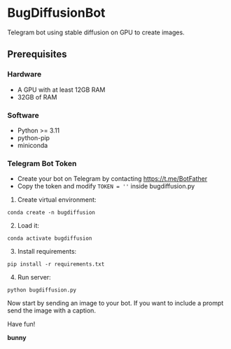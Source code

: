 
# BugDiffusionBot
Telegram bot using stable diffusion on GPU to create images.

## Prerequisites

### Hardware

- A GPU with at least 12GB RAM
- 32GB of RAM


### Software
- Python >= 3.11
- python-pip
- miniconda

### Telegram Bot Token

- Create your bot on Telegram by contacting https://t.me/BotFather
- Copy the token and modify `TOKEN = ''` inside bugdiffusion.py

1. Create virtual environment:

`conda create -n bugdiffusion`

2. Load it:

`conda activate bugdiffusion`

3. Install requirements:

`pip install -r requirements.txt`

4. Run server:

`python bugdiffusion.py`


Now start by sending an image to your bot. If you want to include a prompt send the image with a caption.

Have fun!


__bunny__
